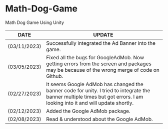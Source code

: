 # Math-Dog-Game
Math Dog Game Using Unity

| DATE | UPDATE  |
|----------|----------|
| (03/11/2023) | 	Successfully integrated the Ad Banner into the game.  |
| (03/05/2023) | Fixed all the bugs for GoogleAdMob. Now getting errors from the screen and packages may be because of the wrong merge of code on Github. |
| (02/27/2023) | It seems Google AdMob has changed the banner code for unity. I tried to integrate the banner multiple times but got errors. I am looking into it and will update shortly. |
| (02/12/2023) | Added the Google AdMob package. |
| (02/08/2023) | Read & understood about the Google AdMob. |
